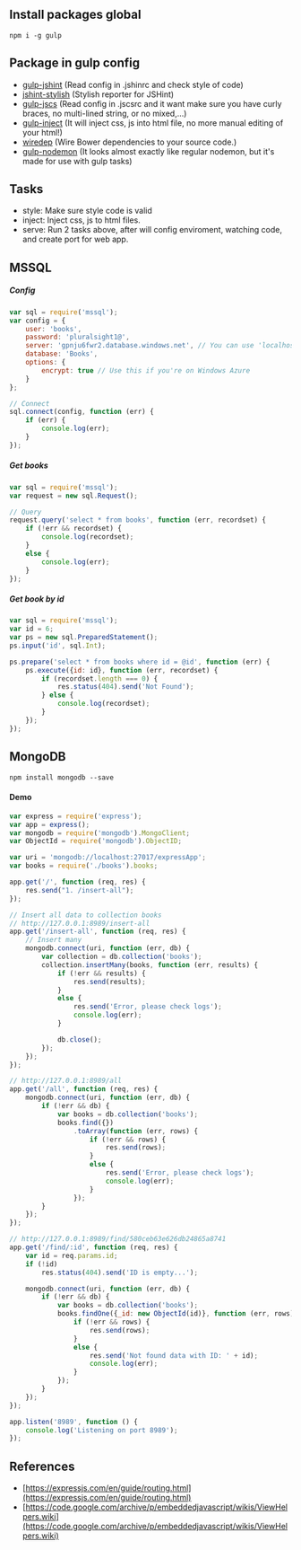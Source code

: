 ## Install packages global
```
npm i -g gulp
```

## Package in gulp config

- [gulp-jshint](https://github.com/spalger/gulp-jshint) (Read config in .jshinrc and check style of code)
- [jshint-stylish](https://github.com/sindresorhus/jshint-stylish) (Stylish reporter for JSHint)
- [gulp-jscs](https://github.com/jscs-dev/gulp-jscs) (Read config in .jscsrc and it want make sure you have curly braces, no multi-lined string, or no mixed,...)
- [gulp-inject](https://www.npmjs.com/package/gulp-inject) (It will inject css, js into html file, no more manual editing of your html!)
- [wiredep](https://github.com/taptapship/wiredep) (Wire Bower dependencies to your source code.)
- [gulp-nodemon](https://www.npmjs.com/package/gulp-nodemon) (It  looks almost exactly like regular nodemon, but it's made for use with gulp tasks)

## Tasks

- style: Make sure style code is valid
- inject: Inject css, js to html files.
- serve: Run 2 tasks above, after will config enviroment, watching code, and create port for web app.

## MSSQL
##### Config
```javascript
var sql = require('mssql');
var config = {
    user: 'books',
    password: 'pluralsight1@',
    server: 'gpnju6fwr2.database.windows.net', // You can use 'localhost\\instance' to connect to named instance
    database: 'Books',
    options: {
        encrypt: true // Use this if you're on Windows Azure
    }
};

// Connect
sql.connect(config, function (err) {
    if (err) {
        console.log(err);
    }
});
```
##### Get books
```javascript
var sql = require('mssql');
var request = new sql.Request();

// Query
request.query('select * from books', function (err, recordset) {
    if (!err && recordset) {
        console.log(recordset);
    }
    else {
        console.log(err);
    }
});
```
##### Get book by id
```javascript
var sql = require('mssql');
var id = 6;
var ps = new sql.PreparedStatement();
ps.input('id', sql.Int);

ps.prepare('select * from books where id = @id', function (err) {
    ps.execute({id: id}, function (err, recordset) {
        if (recordset.length === 0) {
            res.status(404).send('Not Found');
        } else {
            console.log(recordset);
        }
    });
});
```

## MongoDB
```
npm install mongodb --save
```
#### Demo
```javascript
var express = require('express');
var app = express();
var mongodb = require('mongodb').MongoClient;
var ObjectId = require('mongodb').ObjectID;

var uri = 'mongodb://localhost:27017/expressApp';
var books = require('./books').books;

app.get('/', function (req, res) {
    res.send("1. /insert-all");
});

// Insert all data to collection books
// http://127.0.0.1:8989/insert-all
app.get('/insert-all', function (req, res) {
    // Insert many
    mongodb.connect(uri, function (err, db) {
        var collection = db.collection('books');
        collection.insertMany(books, function (err, results) {
            if (!err && results) {
                res.send(results);
            }
            else {
                res.send('Error, please check logs');
                console.log(err);
            }

            db.close();
        });
    });
});

// http://127.0.0.1:8989/all
app.get('/all', function (req, res) {
    mongodb.connect(uri, function (err, db) {
        if (!err && db) {
            var books = db.collection('books');
            books.find({})
                .toArray(function (err, rows) {
                    if (!err && rows) {
                        res.send(rows);
                    }
                    else {
                        res.send('Error, please check logs');
                        console.log(err);
                    }
                });
        }
    });
});

// http://127.0.0.1:8989/find/580ceb63e626db24865a8741
app.get('/find/:id', function (req, res) {
    var id = req.params.id;
    if (!id)
        res.status(404).send('ID is empty...');

    mongodb.connect(uri, function (err, db) {
        if (!err && db) {
            var books = db.collection('books');
            books.findOne({_id: new ObjectId(id)}, function (err, rows) {
                if (!err && rows) {
                    res.send(rows);
                }
                else {
                    res.send('Not found data with ID: ' + id);
                    console.log(err);
                }
            });
        }
    });
});

app.listen('8989', function () {
    console.log('Listening on port 8989');
});
```

## References
 - [https://expressjs.com/en/guide/routing.html](https://expressjs.com/en/guide/routing.html)
 - [https://code.google.com/archive/p/embeddedjavascript/wikis/ViewHelpers.wiki](https://code.google.com/archive/p/embeddedjavascript/wikis/ViewHelpers.wiki)

